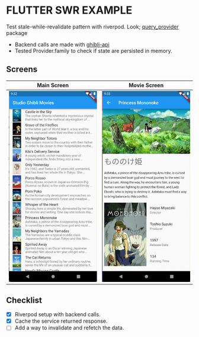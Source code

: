 # FLUTTER SWR EXAMPLE

Test stale-while-revalidate pattern with riverpod. Look; [query_provider](/plugins/query_provider) package

- Backend calls are made with [ghibli-api](https://ghibliapi.herokuapp.com/)
- Tested Provider.family to check if state are persisted in memory.

## Screens

| Main Screen           | Movie Screen            |
| --------------------- | ----------------------- |
| ![main.png](main.png) | ![movie.png](movie.png) |

## Checklist

- [x] Riverpod setup with backend calls.
- [x] Cache the service returned response.
- [ ] Add a way to invalidate and refetch the data.
